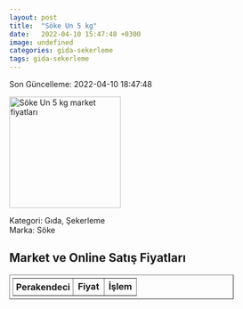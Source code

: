 ```yaml
---
layout: post
title:  "Söke Un 5 kg"
date:   2022-04-10 15:47:48 +0300
image: undefined
categories: gida-sekerleme
tags: gida-sekerleme
---
```


Son Güncelleme: 2022-04-10 18:47:48

<img src="undefined" width="200" alt="Söke Un 5 kg market fiyatları" />

Kategori: Gıda, Şekerleme
<br />
Marka: Söke

<h2>Market ve Online Satış Fiyatları</h2>

<table border="1" style="padding: 5px;width:80%;">
  <tr>
    <td style="padding: 5px;"><strong>Perakendeci</strong></td>
    <td><strong>Fiyat</strong></td>
    <td><strong>İşlem</strong></td>
  </tr>
  
</table>
